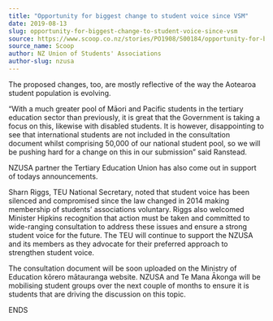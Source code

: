 ```yaml
---
title: "Opportunity for biggest change to student voice since VSM"
date: 2019-08-13
slug: opportunity-for-biggest-change-to-student-voice-since-vsm
source: https://www.scoop.co.nz/stories/PO1908/S00184/opportunity-for-biggest-change-to-student-voice-since-vsm.htm
source_name: Scoop
author: NZ Union of Students' Associations
author-slug: nzusa
---
```


<p>The proposed
changes, too, are mostly reflective of the way the Aotearoa
student population is evolving.</p>

<p>“With a much greater
pool of Māori and Pacific students in the tertiary
education sector than previously, it is great that the
Government is taking a focus on this, likewise with disabled
students. It is however, disappointing to see that
international students are not included in the consultation
document whilst comprising 50,000 of our national student
pool, so we will be pushing hard for a change on this in our
submission” said Ranstead.</p>

<p>NZUSA partner the Tertiary
Education Union has also come out in support of todays
announcements.</p>

<p>Sharn Riggs, TEU National Secretary, noted
that student voice has been silenced and compromised since
the law changed in 2014 making membership of students’
associations voluntary. Riggs also welcomed Minister Hipkins
recognition that action must be taken and committed to
wide-ranging consultation to address these issues and ensure
a strong student voice for the future. The TEU will continue
to support the NZUSA and its members as they advocate for
their preferred approach to strengthen student voice.</p>

<p>The
consultation document will be soon uploaded on the Ministry
of Education kōrero mātauranga website. NZUSA and Te Mana
Ākonga will be mobilising student groups over the next
couple of months to ensure it is students that are driving
the discussion on this
topic.</p>

<p>ENDS<p>

<p></p>